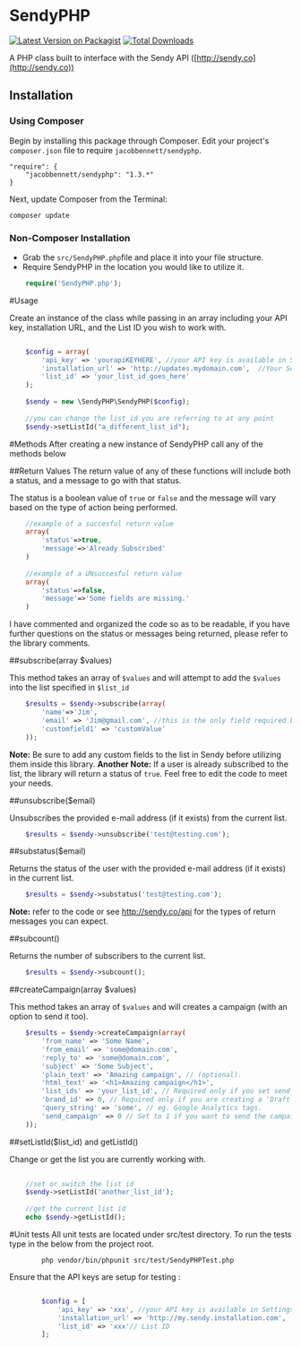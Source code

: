 SendyPHP
=================

[![Latest Version on Packagist](https://img.shields.io/packagist/v/jacobbennett/sendyphp.svg?style=flat-square)](https://packagist.org/packages/jacobbennett/sendyphp)
[![Total Downloads](https://img.shields.io/packagist/dt/jacobbennett/sendyphp.svg?style=flat-square)](https://packagist.org/packages/jacobbennett/sendyphp)

A PHP class built to interface with the Sendy API ([http://sendy.co](http://sendy.co))

## Installation

### Using Composer

Begin by installing this package through Composer. Edit your project's `composer.json` file to require `jacobbennett/sendyphp`.

	"require": {
		"jacobbennett/sendyphp": "1.3.*"
	}

Next, update Composer from the Terminal:

    composer update

### Non-Composer Installation

* Grab the `src/SendyPHP.php`file and place it into your file structure.
* Require SendyPHP in the location you would like to utilize it.

```php
	require('SendyPHP.php');
```

#Usage

Create an instance of the class while passing in an array including your API key, installation URL, and the List ID you wish to work with.
```php

	$config = array(
		'api_key' => 'yourapiKEYHERE', //your API key is available in Settings
		'installation_url' => 'http://updates.mydomain.com',  //Your Sendy installation
		'list_id' => 'your_list_id_goes_here'
	);
	
	$sendy = new \SendyPHP\SendyPHP($config);
	
	//you can change the list_id you are referring to at any point
	$sendy->setListId("a_different_list_id");
```

#Methods
After creating a new instance of SendyPHP call any of the methods below 

##Return Values
The return value of any of these functions will include both a status, and a message to go with that status.

The status is a boolean value of `true` or `false` and the message will vary based on the type of action being performed.

```php
	//example of a succesful return value
	array(
		'status'=>true,
		'message'=>'Already Subscribed'
	)
	
	//example of a UNsuccesful return value
	array(
		'status'=>false,
		'message'=>'Some fields are missing.'
	)
```

I have commented and organized the code so as to be readable, if you have further questions on the status or messages being returned, please refer to the library comments.

##subscribe(array $values)

This method takes an array of `$values` and will attempt to add the `$values` into the list specified in `$list_id`

```php
	$results = $sendy->subscribe(array(
		'name'=>'Jim',
		'email' => 'Jim@gmail.com', //this is the only field required by sendy
		'customfield1' => 'customValue'
	));
```
__Note:__ Be sure to add any custom fields to the list in Sendy before utilizing them inside this library.
__Another Note:__ If a user is already subscribed to the list, the library will return a status of `true`. Feel free to edit the code to meet your needs.

##unsubscribe($email)

Unsubscribes the provided e-mail address (if it exists) from the current list.
```php
	$results = $sendy->unsubscribe('test@testing.com');
```

##substatus($email)

Returns the status of the user with the provided e-mail address (if it exists) in the current list.
```php
	$results = $sendy->substatus('test@testing.com');
```
__Note:__ refer to the code or see http://sendy.co/api for the types of return messages you can expect.

##subcount()

Returns the number of subscribers to the current list.
```php
	$results = $sendy->subcount();
```

##createCampaign(array $values)

This method takes an array of `$values` and will creates a campaign (with an option to send it too).
```php
	$results = $sendy->createCampaign(array(
		'from_name' => 'Some Name',
		'from_email' => 'some@domain.com',
		'reply_to' => 'some@domain.com',
		'subject' => 'Some Subject',
		'plain_text' => 'Amazing campaign', // (optional).
		'html_text' => '<h1>Amazing campaign</h1>',
		'list_ids' => 'your_list_id', // Required only if you set send_campaign to 1.
		'brand_id' => 0, // Required only if you are creating a 'Draft' campaign.
		'query_string' => 'some', // eg. Google Analytics tags.
		'send_campaign' => 0 // Set to 1 if you want to send the campaign as well and not just create a draft. Default is 0.
	));
```

##setListId($list_id) and getListId()

Change or get the list you are currently working with.
```php
	
	//set or switch the list id
	$sendy->setListId('another_list_id');
	
	//get the current list id
	echo $sendy->getListId();
```

#Unit tests
All unit tests are located under src/test directory. To run the tests type in the below from the project root.
```shell
		php vendor/bin/phpunit src/test/SendyPHPTest.php
```

Ensure that the API keys are setup for testing :
```php

		$config = [
			'api_key' => 'xxx', //your API key is available in Settings
			'installation_url' => 'http://my.sendy.installation.com',  //Your Sendy installation
			'list_id' => 'xxx'// List ID
		];
```
